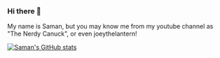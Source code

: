 ### Hi there 👋

My name is Saman, but you may know me from my youtube channel as "The Nerdy Canuck", or even joeythelantern!

[![Saman's GitHub stats](https://github-readme-stats.vercel.app/api?username=joeythelantern)](https://youtube.com/c/TheNerdyCanuck)

<!--
**joeythelantern/joeythelantern** is a ✨ _special_ ✨ repository because its `README.md` (this file) appears on your GitHub profile.

Here are some ideas to get you started:

- 🔭 I’m currently working on ...
- 🌱 I’m currently learning ...
- 👯 I’m looking to collaborate on ...
- 🤔 I’m looking for help with ...
- 💬 Ask me about ...
- 📫 How to reach me: ...
- 😄 Pronouns: ...
- ⚡ Fun fact: ...
-->
